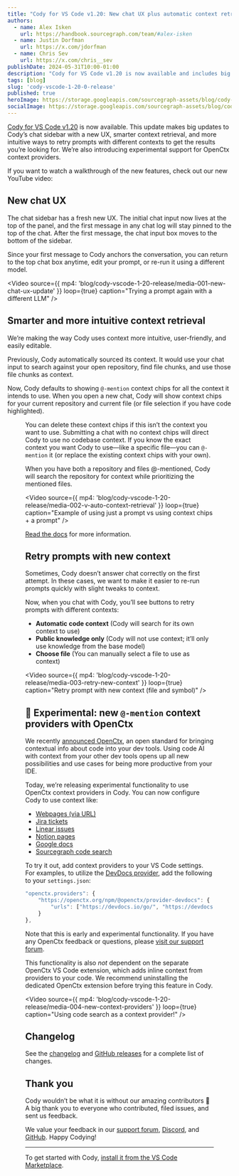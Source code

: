 ```yaml
---
title: "Cody for VS Code v1.20: New chat UX plus automatic context retrieval"
authors:
  - name: Alex Isken
    url: https://handbook.sourcegraph.com/team/#alex-isken
  - name: Justin Dorfman
    url: https://x.com/jdorfman
  - name: Chris Sev
    url: https://x.com/chris__sev
publishDate: 2024-05-31T10:00-01:00
description: "Cody for VS Code v1.20 is now available and includes big updates to the chat sidebar, including a new UX, more user-friendly context retrieval, and retry buttons for quickly re-running prompts with new context."
tags: [blog]
slug: 'cody-vscode-1-20-0-release'
published: true
heroImage: https://storage.googleapis.com/sourcegraph-assets/blog/cody-vscode-1-20-release/cody-vscode-1.20-og-image.jpg
socialImage: https://storage.googleapis.com/sourcegraph-assets/blog/cody-vscode-1-20-release/cody-vscode-1.20-og-image.jpg
---
```


[Cody for VS Code v1.20](https://marketplace.visualstudio.com/items?itemName=sourcegraph.cody-ai) is now available. This update makes big updates to Cody’s chat sidebar with a new UX, smarter context retrieval, and more intuitive ways to retry prompts with different contexts to get the results you’re looking for. We’re also introducing experimental support for OpenCtx context providers.

If you want to watch a walkthrough of the new features, check out our new YouTube video:

<YouTube
  id="W_wjCwbxjX4"
/>

## New chat UX

The chat sidebar has a fresh new UX. The initial chat input now lives at the top of the panel, and the first message in any chat log will stay pinned to the top of the chat. After the first message, the chat input box moves to the bottom of the sidebar.

Since your first message to Cody anchors the conversation, you can return to the top chat box anytime, edit your prompt, or re-run it using a different model.

<Video
  source={{
    mp4: 'blog/cody-vscode-1-20-release/media-001-new-chat-ux-update'
  }}
  loop={true}
  caption="Trying a prompt again with a different LLM"
/>

## Smarter and more intuitive context retrieval

We’re making the way Cody uses context more intuitive, user-friendly, and easily editable.

Previously, Cody automatically sourced its context. It would use your chat input to search against your open repository, find file chunks, and use those file chunks as context.

Now, Cody defaults to showing `@-mention` context chips for all the context it intends to use. When you open a new chat, Cody will show context chips for your current repository and current file (or file selection if you have code highlighted).

<Figure
  src="https://storage.googleapis.com/sourcegraph-assets/blog/cody-vscode-1-20-release/media-002.png"
  alt="Example of context chips + a prompt"
  caption="Example of context chips + a prompt"
/>

You can delete these context chips if this isn’t the context you want to use. Submitting a chat with no context chips will direct Cody to use no codebase context. If you know the exact context you want Cody to use—like a specific file—you can `@-mention` it (or replace the existing context chips with your own).

When you have both a repository and files @-mentioned, Cody will search the repository for context while prioritizing the mentioned files.

<Video
  source={{
    mp4: 'blog/cody-vscode-1-20-release/media-002-v-auto-context-retrieval'
  }}
  loop={true}
  caption="Example of using just a prompt vs using context chips + a prompt"
/>

[Read the docs](https://sourcegraph.com/docs/cody/clients/install-vscode#selecting-context-with--mentions) for more information.

## Retry prompts with new context

Sometimes, Cody doesn’t answer chat correctly on the first attempt. In these cases, we want to make it easier to re-run prompts quickly with slight tweaks to context.

Now, when you chat with Cody, you’ll see buttons to retry prompts with different contexts:

* **Automatic code context** (Cody will search for its own context to use)
* **Public knowledge only** (Cody will not use context; it’ll only use knowledge from the base model)
* **Choose file** (You can manually select a file to use as context)

<Video
  source={{
    mp4: 'blog/cody-vscode-1-20-release/media-003-retry-new-context'
  }}
  loop={true}
  caption="Retry prompt with new context (file and symbol)"
/>

## 🧪 Experimental: new `@-mention` context providers with OpenCtx

We recently [announced OpenCtx](https://sourcegraph.com/blog/openctx-at-mentions-for-code-ai), an open standard for bringing contextual info about code into your dev tools. Using code AI with context from your other dev tools opens up all new possibilities and use cases for being more productive from your IDE.

Today, we’re releasing experimental functionality to use OpenCtx context providers in Cody. You can now configure Cody to use context like:

* [Webpages (via URL)](https://openctx.org/docs/providers/web)
* [Jira tickets](https://openctx.org/docs/providers/jira)
* [Linear issues](https://openctx.org/docs/providers/linear-issues)
* [Notion pages](https://openctx.org/docs/providers/notion)
* [Google docs](https://openctx.org/docs/providers/google-docs)
* [Sourcegraph code search](https://openctx.org/docs/providers/sourcegraph-search)

To try it out, add context providers to your VS Code settings. For examples, to utilize the [DevDocs provider](https://openctx.org/docs/providers/devdocs), add the following to your `settings.json`:

```javascript
"openctx.providers": {
    "https://openctx.org/npm/@openctx/provider-devdocs": {
        "urls": ["https://devdocs.io/go/", "https://devdocs.io/angular~16/"]
    }
},
```

<Badge text="EXPERIMENTAL" color="vermillion" size="large" />

Note that this is early and experimental functionality. If you have any OpenCtx feedback or questions, please [visit our support forum](https://community.sourcegraph.com/c/openctx/10).

This functionality is also _not_ dependent on the separate OpenCtx VS Code extension, which adds inline context from providers to your code. We recommend uninstalling the dedicated OpenCtx extension before trying this feature in Cody.

<Video
  source={{
    mp4: 'blog/cody-vscode-1-20-release/media-004-new-context-providers'
  }}
  loop={true}
  caption="Using code search as a context provider!"
/>

## Changelog

See the [changelog](https://github.com/sourcegraph/cody/releases/tag/vscode-v1.20.0) and [GitHub releases](https://github.com/sourcegraph/cody/releases) for a complete list of changes.

## Thank you

Cody wouldn’t be what it is without our amazing contributors 💖 A big thank you to everyone who contributed, filed issues, and sent us feedback.

We value your feedback in our [support forum](https://community.sourcegraph.com/c/cody/5), [Discord](https://discord.com/servers/sourcegraph-969688426372825169), and [GitHub](https://github.com/sourcegraph/cody/discussions). Happy Codying!

---

To get started with Cody, [install it from the VS Code Marketplace](https://marketplace.visualstudio.com/items?itemName=sourcegraph.cody-ai).
